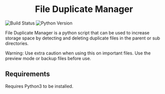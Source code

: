 <h1 align="center">File Duplicate Manager</h1>

![Build Status](https://img.shield.io/badge/Build_Status-In_Progress-red)
![Python Version](https://img.shield.io/badge/Python-3-blue)

File Duplicate Manager is a python script that can be used to increase storage space by detecting and deleting duplicate files in the parent or sub directories.

Warning: Use extra caution when using this on important files. Use the preview mode or backup files before use.

## Requirements
Requires Python3 to be installed.
